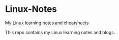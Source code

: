 # Linux-Notes
My Linux learning notes and cheatsheets

This repo contains my Linux learning notes and blogs.
